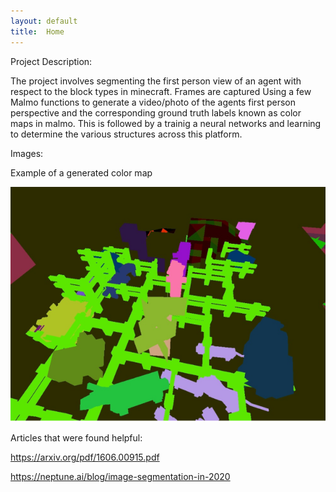 ```yaml
---
layout: default
title:  Home
---
```


Project Description:

The project involves segmenting the first person view of an agent with respect to the block types in minecraft. Frames are captured Using a few Malmo functions to generate a video/photo of the agents first person perspective and the corresponding ground truth labels known as color maps in malmo. This is followed by a trainig a neural networks and learning to determine the various structures across this platform.

Images:

Example of a generated color map


![alt text](images/sample2.png)





Articles that were found helpful:

https://arxiv.org/pdf/1606.00915.pdf

https://neptune.ai/blog/image-segmentation-in-2020
